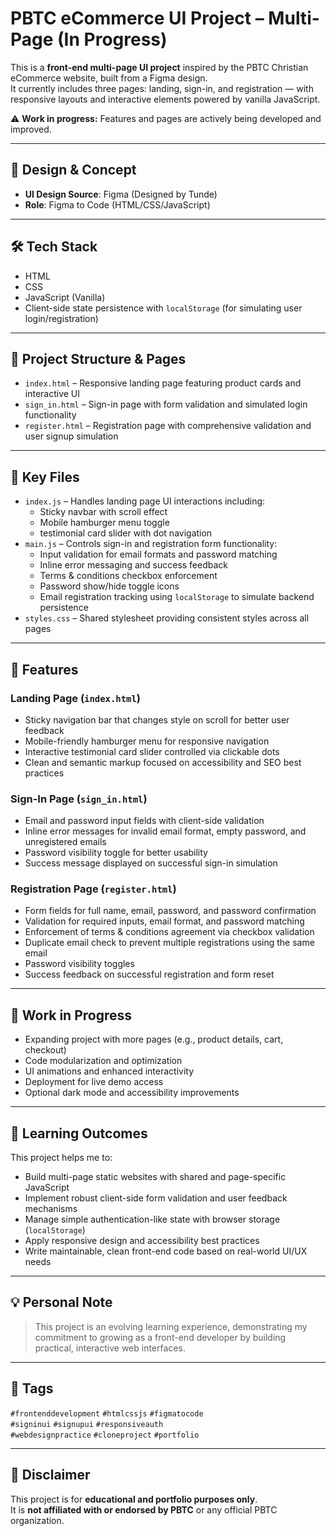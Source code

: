 # PBTC eCommerce UI Project – Multi-Page (In Progress)

This is a **front-end multi-page UI project** inspired by the PBTC Christian eCommerce website, built from a Figma design.  
It currently includes three pages: landing, sign-in, and registration — with responsive layouts and interactive elements powered by vanilla JavaScript.

⚠️ **Work in progress:** Features and pages are actively being developed and improved.

---

## 🎨 Design & Concept

- **UI Design Source**: Figma (Designed by Tunde)  
- **Role**: Figma to Code (HTML/CSS/JavaScript)

---

## 🛠️ Tech Stack

- HTML  
- CSS  
- JavaScript (Vanilla)  
- Client-side state persistence with `localStorage` (for simulating user login/registration)

---

## 📂 Project Structure & Pages

- `index.html` – Responsive landing page featuring product cards and interactive UI  
- `sign_in.html` – Sign-in page with form validation and simulated login functionality  
- `register.html` – Registration page with comprehensive validation and user signup simulation  

---

## 📁 Key Files

- `index.js` – Handles landing page UI interactions including:  
  - Sticky navbar with scroll effect  
  - Mobile hamburger menu toggle  
  - testimonial card slider with dot navigation  
- `main.js` – Controls sign-in and registration form functionality:  
  - Input validation for email formats and password matching  
  - Inline error messaging and success feedback  
  - Terms & conditions checkbox enforcement  
  - Password show/hide toggle icons  
  - Email registration tracking using `localStorage` to simulate backend persistence  
- `styles.css` – Shared stylesheet providing consistent styles across all pages  

---

## 🚀 Features

### Landing Page (`index.html`)

- Sticky navigation bar that changes style on scroll for better user feedback  
- Mobile-friendly hamburger menu for responsive navigation  
- Interactive testimonial card slider controlled via clickable dots  
- Clean and semantic markup focused on accessibility and SEO best practices  

### Sign-In Page (`sign_in.html`)

- Email and password input fields with client-side validation  
- Inline error messages for invalid email format, empty password, and unregistered emails  
- Password visibility toggle for better usability  
- Success message displayed on successful sign-in simulation  

### Registration Page (`register.html`)

- Form fields for full name, email, password, and password confirmation  
- Validation for required inputs, email format, and password matching  
- Enforcement of terms & conditions agreement via checkbox validation  
- Duplicate email check to prevent multiple registrations using the same email  
- Password visibility toggles  
- Success feedback on successful registration and form reset  

---

## 🚧 Work in Progress

- Expanding project with more pages (e.g., product details, cart, checkout)  
- Code modularization and optimization  
- UI animations and enhanced interactivity  
- Deployment for live demo access  
- Optional dark mode and accessibility improvements  

---

## 🧠 Learning Outcomes

This project helps me to:

- Build multi-page static websites with shared and page-specific JavaScript  
- Implement robust client-side form validation and user feedback mechanisms  
- Manage simple authentication-like state with browser storage (`localStorage`)  
- Apply responsive design and accessibility best practices  
- Write maintainable, clean front-end code based on real-world UI/UX needs  

---

## 💡 Personal Note

> This project is an evolving learning experience, demonstrating my commitment to growing as a front-end developer by building practical, interactive web interfaces.

---

## 🔖 Tags

`#frontenddevelopment` `#htmlcssjs` `#figmatocode`  
`#signinui` `#signupui` `#responsiveauth`  
`#webdesignpractice` `#cloneproject` `#portfolio`

---

## 🚫 Disclaimer

This project is for **educational and portfolio purposes only**.  
It is **not affiliated with or endorsed by PBTC** or any official PBTC organization.
